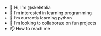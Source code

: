 - 👋 Hi, I’m @skeletalia
- 👀 I’m interested in learning programming
- 🌱 I’m currently learning python
- 💞️ I’m looking to collaborate on fun projects
- 📫 How to reach me 

<!---
skeletalia/skeletalia is a ✨ special ✨ repository because its `README.md` (this file) appears on your GitHub profile.
You can click the Preview link to take a look at your changes.
--->

